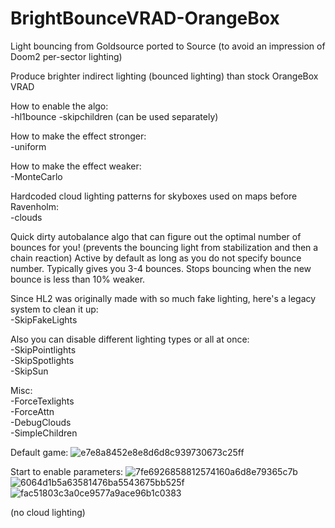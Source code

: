 # BrightBounceVRAD-OrangeBox
Light bouncing from Goldsource ported to Source (to avoid an impression of Doom2 per-sector lighting)

Produce brighter indirect lighting (bounced lighting) than stock OrangeBox VRAD

How to enable the algo:  
-hl1bounce -skipchildren (can be used separately)

How to make the effect stronger:  
-uniform

How to make the effect weaker:  
-MonteCarlo

Hardcoded cloud lighting patterns for skyboxes used on maps before Ravenholm:  
-clouds

Quick dirty autobalance algo that can figure out the optimal number of bounces for you! (prevents the bouncing light from stabilization and then a chain reaction) Active by default as long as you do not specify bounce number. Typically gives you 3-4 bounces. Stops bouncing when the new bounce is less than 10% weaker.

Since HL2 was originally made with so much fake lighting, here's a legacy system to clean it up:  
-SkipFakeLights

Also you can disable different lighting types or all at once:  
-SkipPointlights  
-SkipSpotlights  
-SkipSun

Misc:  
-ForceTexlights  
-ForceAttn  
-DebugClouds  
-SimpleChildren

Default game:
![e7e8a8452e8e8d6d8c939730673c25ff](https://github.com/user-attachments/assets/70a17d48-a8ed-4424-985c-14025398402b)

Start to enable parameters:
![7fe6926858812574160a6d8e79365c7b](https://github.com/user-attachments/assets/184fdba3-6d4f-4527-aa9b-31c6ba50562f)
![6064d1b5a63581476ba5543675bb525f](https://github.com/user-attachments/assets/fc2a3b94-54de-4ee6-8d97-641d0bd6e9de)
![fac51803c3a0ce9577a9ace96b1c0383](https://github.com/user-attachments/assets/25c5c0a4-de9e-4f5f-9baa-cf63a7004f00)

(no cloud lighting)


